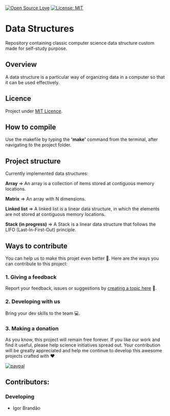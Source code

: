 [![Open Source Love](https://badges.frapsoft.com/os/v1/open-source.svg?v=103)](https://github.com/ellerbrock/open-source-badges/) [![License: MIT](https://img.shields.io/badge/License-MIT-green.svg)](https://mit-licence.igorabrandao.com.br/)

# Data Structures
Repository containing classic computer science data structure custom made for self-study purpose.


## Overview

A data structure is a particular way of organizing data in a computer so that it can be used effectively.

## Licence

Project under [MIT Licence](https://mit-licence.igorabrandao.com.br/).

## How ​​to compile

Use the makefile by typing the **'make'** command from the terminal, after navigating to the project folder.

## Project structure

Currently implemented data structures:

**Array** => An array is a collection of items stored at contiguous memory locations.

**Matrix** => An array with N dimensions.

**Linked list** => A linked list is a linear data structure, in which the elements are not stored at contiguous memory locations.

**Stack (in progress)** => A Stack is a linear data structure that follows the LIFO (Last-In-First-Out) principle.

## Ways to contribute

You can help us to make this projet even better :rocket:. Here are the ways you can contribute to this project:

### 1. Giving a feedback

Report your feedback, issues or suggestions by [creating a topic here](https://github.com/igorabrandao/Data-structures/issues) :punch:.

### 2. Developing with us

Bring your dev skills to the team :computer:.

### 3. Making a donation

As you know, this project will remain free forever. If you like our work and find it useful, please help science initiatives spread out. Your contribution will be greatly appreciated and help me continue to develop this awesome projects crafted with :heart:

[![paypal](https://www.paypalobjects.com/en_US/i/btn/btn_donateCC_LG.gif)](https://www.paypal.com/cgi-bin/webscr?cmd=_s-xclick&hosted_button_id=7NV5RV8B2MTA4)

## Contributors:

### Developing

* Igor Brandão
